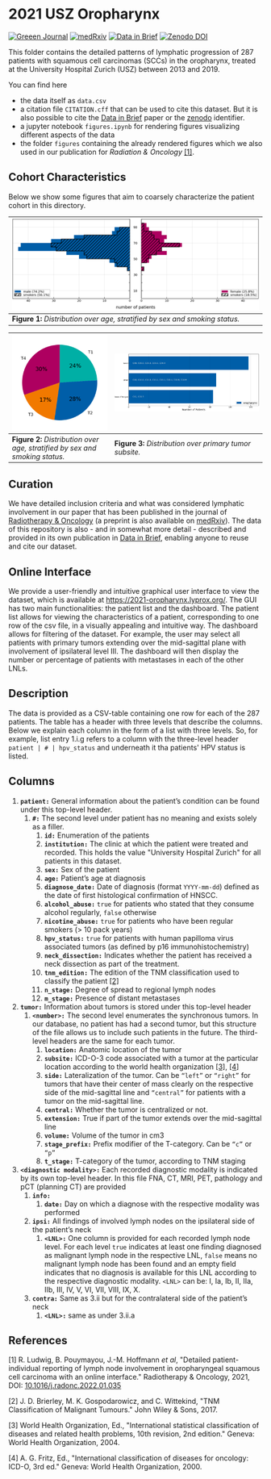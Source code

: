 # 2021 USZ Oropharynx

[![Greeen Journal](https://img.shields.io/badge/Rad%20Onc-j.radonc.2022.01.035-3e6e0e)][Radiotherapy & Oncology]
[![medRxiv](https://img.shields.io/badge/medR%CF%87iv-2021.12.01.21267001-0e4c92)][medRxiv]
[![Data in Brief](https://img.shields.io/badge/DiB-10.1016%2Fj.dib.2022.108345-orange)][Data in Brief]
[![Zenodo DOI](https://img.shields.io/badge/DOI-10.5281%2Fzenodo.5833835-informational)][zenodo]

This folder contains the detailed patterns of lymphatic progression of 287 patients with squamous cell carcinomas (SCCs) in the oropharynx, treated at the University Hospital Zurich (USZ) between 2013 and 2019.

You can find here

* the data itself as `data.csv`
* a citation file `CITATION.cff` that can be used to cite this dataset. But it is also possible to cite the [Data in Brief] paper or the [zenodo] identifier.
* a jupyter notebook `figures.ipynb` for rendering figures visualizing different aspects of the data
* the folder `figures` containing the already rendered figures which we also used in our publication for *Radiation & Oncology* [[1]](#1).


## Cohort Characteristics

Below we show some figures that aim to coarsely characterize the patient cohort in this directory.

| ![age distribution](figures/age_and_sex.png)                               |
| ---------------------------------------------------------------------------- |
| **Figure 1:** _Distribution over age, stratified by sex and smoking status._ |


| ![T-category distribution](figures/t_category.png)                         | ![subsite distribution](figures/subsite.png)           |
| ---------------------------------------------------------------------------- | -------------------------------------------------------- |
| **Figure 2:** _Distribution over age, stratified by sex and smoking status._ | **Figure 3:** _Distribution over primary tumor subsite._ |


## Curation

We have detailed inclusion criteria and what was considered lymphatic involvement in our paper that has been published in the journal of [Radiotherapy & Oncology] (a preprint is also available on [medRxiv]). The data of this repository is also - and in somewhat more detail - described and provided in its own publication in [Data in Brief], enabling anyone to reuse and cite our dataset.


## Online Interface

We provide a user-friendly and intuitive graphical user interface to view the dataset, which is available at https://2021-oropharynx.lyprox.org/. The GUI has two main functionalities: the patient list and the dashboard. The patient list allows for viewing the characteristics of a patient, corresponding to one row of the csv file, in a visually appealing and intuitive way. The dashboard allows for filtering of the dataset. For example, the user may select all patients with primary tumors extending over the mid-sagittal plane with involvement of ipsilateral level III. The dashboard will then display the number or percentage of patients with metastases in each of the other LNLs.


## Description

The data is provided as a CSV-table containing one row for each of the 287 patients. The table has a header with three levels that describe the columns. Below we explain each column in the form of a list with three levels. So, for example, list entry 1.i.g refers to a column with the three-level header `patient | # | hpv_status` and underneath it tha patients' HPV status is listed.


## Columns

1. **`patient:`** General information about the patient’s condition can be found under this top-level header.
    1. **`#:`** The second level under patient has no meaning and exists solely as a filler.
        1. **`id:`** Enumeration of the patients
        2. **`institution:`** The clinic at which the patient were treated and recorded. This holds the value "University Hospital Zurich" for all patients in this dataset.
        3. **`sex:`** Sex of the patient
        4. **`age:`** Patient’s age at diagnosis
        5. **`diagnose_date:`** Date of diagnosis (format `YYYY-mm-dd`) defined as the date of first histological confirmation of HNSCC.
        6. **`alcohol_abuse:`** `true` for patients who stated that they consume alcohol regularly, `false` otherwise
        7. **`nicotine_abuse:`** `true` for patients who have been regular smokers (> 10 pack years)
        8. **`hpv_status:`** `true` for patients with human papilloma virus associated tumors (as defined by p16 immunohistochemistry)
        9. **`neck_dissection:`** Indicates whether the patient has received a neck dissection as part of the treatment.
        10. **`tnm_edition:`** The edition of the TNM classification used to classify the patient [[2]](#2)
        11. **`n_stage:`** Degree of spread to regional lymph nodes
        12. **`m_stage:`** Presence of distant metastases
2. **`tumor:`** Information about tumors is stored under this top-level header
    1. **`<number>:`** The second level enumerates the synchronous tumors. In our database, no patient has had a second tumor, but this structure of the file allows us to include such patients in the future. The third-level headers are the same for each tumor.
        1. **`location:`** Anatomic location of the tumor
        2. **`subsite:`** ICD-O-3 code associated with a tumor at the particular location according to the world health organization [[3]](#3), [[4]](#4)
        3. **`side:`** Lateralization of the tumor. Can be `“left”` or `“right”` for tumors that have their center of mass clearly on the respective side of the mid-sagittal line and `“central”` for patients with a tumor on the mid-sagittal line.
        4. **`central:`** Whether the tumor is centralized or not.
        5. **`extension:`** True if part of the tumor extends over the mid-sagittal line
        6. **`volume:`** Volume of the tumor in cm3
        7. **`stage_prefix:`** Prefix modifier of the T-category. Can be `“c”` or `“p”`
        8. **`t_stage:`** T-category of the tumor, according to TNM staging
3. **`<diagnostic modality>:`** Each recorded diagnostic modality is indicated by its own top-level header. In this file FNA, CT, MRI, PET, pathology and pCT (planning CT) are provided
    1. **`info:`** 
        1. **`date:`** Day on which a diagnose with the respective modality was performed
    2. **`ipsi:`** All findings of involved lymph nodes on the ipsilateral side of the patient’s neck
        1. **`<LNL>:`** One column is provided for each recorded lymph node level. For each level `true` indicates at least one finding diagnosed as malignant lymph node in the respective LNL, `false` means no malignant lymph node has been found and an empty field indicates that no diagnosis is available for this LNL according to the respective diagnostic modality. `<LNL>` can be: I, Ia, Ib, II, IIa, IIb, III, IV, V, VI, VII, VIII, IX, X.
    3. **`contra:`** Same as 3.ii but for the contralateral side of the patient’s neck
        1. **`<LNL>:`** same as under 3.ii.a


## References

<a id="1">[1]</a>
R. Ludwig, B. Pouymayou, J.-M. Hoffmann *et al*, 
"Detailed patient-individual reporting of lymph node involvement in oropharyngeal squamous cell carcinoma with an online interface." 
Radiotherapy & Oncology, 2021, DOI: [10.1016/j.radonc.2022.01.035][Radiotherapy & Oncology]

<a id="2">[2]</a>
J. D. Brierley, M. K. Gospodarowicz, and C. Wittekind, 
"TNM Classification of Malignant Tumours." 
John Wiley & Sons, 2017.

<a id="3">[3]</a>
World Health Organization, Ed., 
"International statistical classification of diseases and related health problems, 10th revision, 2nd edition." 
Geneva: World Health Organization, 2004.

<a id="4">[4]</a>
A. G. Fritz, Ed., 
"International classification of diseases for oncology: ICD-O, 3rd ed." 
Geneva: World Health Organization, 2000.


[Radiotherapy & Oncology]: https://doi.org/10.1016/j.radonc.2022.01.035
[Data in Brief]: https://doi.org/10.1016/j.dib.2022.108345
[medRxiv]: https://doi.org/10.1101/2021.12.01.21267001
[zenodo]: https://doi.org/10.5281/zenodo.5833835
